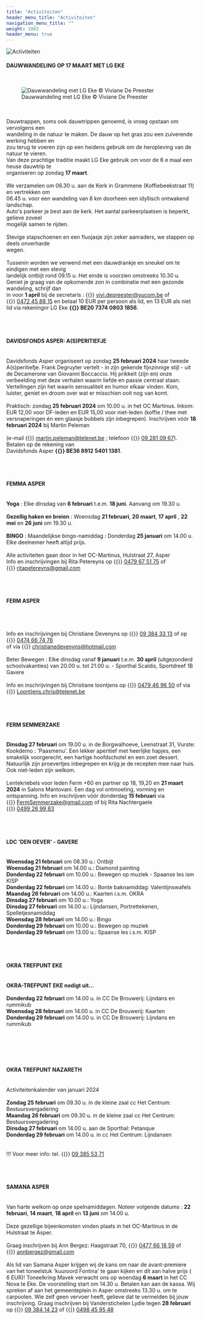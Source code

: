 ```yaml
---
title: "Activiteiten"
header_menu_title: "Activiteiten"
navigation_menu_title: ""
weight: 1003
header_menu: true
---
```


![Activiteiten](images/activiteiten.jpg)




#### DAUWWANDELING OP 17 MAART MET LG EKE
<br>
<figure><img src="images/pb-ira.jpg" alt=" Dauwwandeling met LG Eke © Viviane De Preester" style="max-height: 500px; max-width: 500px;" /><figcaption> Dauwwandeling met LG Eke © Viviane De Preester</figcaption></figure><br>
<br>
Dauwtrappen, soms ook dauwtrippen genoemd, is vroeg opstaan om vervolgens een<br>
wandeling in de natuur te maken. De dauw op het gras zou een zuiverende werking hebben en<br>
zou terug te voeren zijn op een heidens gebruik om de heropleving van de natuur te vieren.<br>
Van deze prachtige traditie maakt LG Eke gebruik om voor de 6 e maal een heuse dauwtrip te<br>
organiseren op zondag <b>17 maart</b>.<br>
<br>
We verzamelen om 06.30 u. aan de Kerk in Grammene (Koffiebeekstraat 11) en vertrekken om<br>
06.45 u. voor een wandeling van 8 km doorheen een idyllisch ontwakend landschap.<br>
Auto's parkeer je best aan de kerk. Het aantal parkeerplaatsen is beperkt, gelieve zoveel<br>
mogelijk samen te rijden.<br>
<br>
Stevige stapschoenen en een fluojasje zijn zeker aanraders, we stappen op deels onverharde<br>
wegen.<br>
<br>
Tussenin worden we verwend met een dauwdrankje en sneukel om te eindigen met een stevig<br>
landelijk ontbijt rond 09.15 u. Het einde is voorzien omstreeks 10.30 u.<br>
Geniet je graag van de opkomende zon in combinatie met een gezonde wandeling, schrijf dan<br>
in voor <b>1 april</b> bij de secretaris : {{<icon class="fa fa-envelope">}}&nbsp;<a href="vivi.depreester@yucom.be">vivi.depreester@yucom.be</a> of {{<icon class="fa fa-phone">}}&nbsp;<a href="tel:0472458815">0472 45 88 15</a> en betaal 10 EUR per persoon als lid, en 13 EUR als niet lid via rekeningnr LG Eke <b>{{<icon class="fa fa-piggy-bank">}}&nbsp;BE20 7374 0803 1856</b>.<br>
<br>
<br>
<br>





#### DAVIDSFONDS ASPER: A(S)PERITIEFJE
<br>
Davidsfonds Asper organiseert op zondag <b>25 februari 2024</b> haar tweede A(s)peritiefje. Frank Degruyter vertelt - in zijn gekende fijnzinnige stijl - uit de Decamerone van Giovanni Boccaccio. Hij prikkelt (zijn en) onze verbeelding met deze verhalen waarin liefde en passie centraal staan. Vertellingen zijn het waarin sensualiteit en humor elkaar vinden. Kom, luister, geniet en droom over wat er misschien ooit nog van komt.<br>
<br>
Praktisch: zondag <b>25 februari 2024</b> om 10.00 u. in het OC Martinus. Inkom: EUR 12,00 voor DF-leden en EUR 15,00 voor niet-leden (koffie / thee met versnaperingen én een glaasje bubbels zijn inbegrepen). Inschrijven vóór <b>18 februari 2024</b> bij Martin Peleman<br>
<br>
(e-mail {{<icon class="fa fa-envelope">}}&nbsp;<a href="martin.peleman@telenet.be">martin.peleman@telenet.be</a> ; telefoon {{<icon class="fa fa-phone">}}&nbsp;<a href="tel:092810967">09 281 09 67</a>). Betalen op de rekening van<br>
Davidsfonds Asper <b>{{<icon class="fa fa-piggy-bank">}}&nbsp;BE36 8912 5401 1381</b>.<br>
<br>
<br>
<br>





#### FEMMA ASPER
<br>
<b>Yoga</b> : Elke dinsdag van <b>6 februari</b> t.e.m. <b>18 juni</b>. Aanvang om 19.30 u.<br>
<br>
<b>Gezellig haken en breien</b> : Woensdag <b>21 februari</b>, <b>20 maart</b>, <b>17 april</b> , <b>22 mei</b> en <b>26 juni</b> om 19.30 u.<br>
<br>
<b>BINGO</b> : Maandelijkse bingo-namiddag : Donderdag <b>25 januari</b> om 14.00 u.<br>
Elke deelnemer heeft altijd prijs.<br>
<br>
Alle activiteiten gaan door in het OC-Martinus, Hulstraat 27, Asper<br>
Info en inschrijvingen bij Rita Petereyns op {{<icon class="fa fa-phone">}}&nbsp;<a href="tel:0479675175">0479 67 51 75</a> of {{<icon class="fa fa-envelope">}}&nbsp;<a href="ritapetereyns@gmail.com">ritapetereyns@gmail.com</a><br>
<br>
<br>
<br>





#### FERM ASPER
<br>
<br>
<br>
Info en inschrijvingen bij Christiane Devenyns op {{<icon class="fa fa-phone">}}&nbsp;<a href="tel:093843313">09 384 33 13</a> of op {{<icon class="fa fa-phone">}}&nbsp;<a href="tel:0474667476">0474 66 74 76</a><br>
of via {{<icon class="fa fa-envelope">}}&nbsp;<a href="christianedevenyns@hotmail.com">christianedevenyns@hotmail.com</a><br>
<br>
Beter Bewegen : Elke dinsdag vanaf <b>9 januari</b> t.e.m. <b>30 april</b> (uitgezonderd schoolvakanties) van 20.00 u. tot 21.00 u. - Sporthal Scaldis, Sportdreef 1B Gavere<br>
<br>
Info en inschrijvingen bij Christiane loontjens op {{<icon class="fa fa-phone">}}&nbsp;<a href="tel:0479469650">0479 46 96 50</a> of via {{<icon class="fa fa-envelope">}}&nbsp;<a href="Loontjens.chris@telenet.be">Loontjens.chris@telenet.be</a><br>
<br>
<br>
<br>





#### FERM SEMMERZAKE
<br>
<b>Dinsdag 27 februari</b> om 19.00 u. in de Borgwalhoeve, Leenstraat 31, Vurste: Kookdemo : 'Paasmenu'. Een lekker aperitief met heerlijke hapjes, een smakelijk voorgerecht, een hartige hoofdschotel en een zoet dessert. Natuurlijk zijn proevertjes inbegrepen en krijg je de recepten mee naar huis. Ook niet-leden zijn welkom.<br>
<br>
Lentekriebels voor leden Ferm +60 en partner op 18, 19,20 en <b>21 maart 2024</b> in Salons Mantovani. Een dag vol ontmoeting, vorming en ontspanning. Info en inschrijven vóór donderdag <b>15 februari</b> via {{<icon class="fa fa-envelope">}}&nbsp;<a href="FermSemmerzake@gmail.com">FermSemmerzake@gmail.com</a> of bij Rita Nachtergaele {{<icon class="fa fa-phone">}}&nbsp;<a href="tel:0499269983">0499 26 99 83</a><br>
<br>
<br>
<br>





#### LDC 'DEN OEVER' - GAVERE
<br>
<b>Woensdag 21 februari</b> om 08.30 u.: Ontbijt<br>
<b>Woensdag 21 februari</b> om 14.00 u.: Diamond painting<br>
<b>Donderdag 22 februari</b> om 10.00 u.: Bewegen op muziek - Spaanse les ism KISP<br>
<b>Donderdag 22 februari</b> om 14.00 u.: Bonte baknamiddag: Valentijnswafels<br>
<b>Maandag 26 februari</b> om 14.00 u.: Kaarten i.s.m. OKRA<br>
<b>Dinsdag 27 februari</b> om 10.00 u.: Yoga<br>
<b>Dinsdag 27 februari</b> om 14.00 u.: Lijndansen, Portrettekenen, Spelletjesnamiddag<br>
<b>Woensdag 28 februari</b> om 14.00 u.: Bingo<br>
<b>Donderdag 29 februari</b> om 10.00 u.: Bewegen op muziek<br>
<b>Donderdag 29 februari</b> om 13.00 u.: Spaanse les i.s.m. KISP<br>
<br>
<br>
<br>





#### OKRA TREFPUNT EKE
<br>
<b>OKRA-TREFPUNT EKE nodigt uit...</b><br>
<br>
<b>Donderdag 22 februari</b> om 14.00 u. in CC De Brouwerij: Lijndans en rummikub<br>
<b>Woensdag 28 februari</b> om 14.00 u. in CC De Brouwerij: Kaarten<br>
<b>Donderdag 29 februari</b> om 14.00 u. in CC De Brouwerij: Lijndans en rummikub<br>
<br>
<br>
<br>
<br>
<br>





#### OKRA TREFPUNT NAZARETH
<br>
Activiteitenkalender van januari 2024<br>
<br>
<b>Zondag 25 februari</b> om 09.30 u. in de kleine zaal cc Het Centrum: Bestuursvergadering<br>
<b>Maandag 26 februari</b> om 09.30 u. in de kleine zaal cc Het Centrum: Bestuursvergadering<br>
<b>Dinsdag 27 februari</b> om 14.00 u. aan de Sporthal: Petanque<br>
<b>Donderdag 29 februari</b> om 14.00 u. in cc Het Centrum: Lijndansen<br>
<br>
<br>
!!! Voor meer info: tel. {{<icon class="fa fa-phone">}}&nbsp;<a href="tel:093855371">09 385 53 71</a><br>
<br>
<br>
<br>





#### SAMANA ASPER
<br>
Van harte welkom op onze spelnamiddagen. Noteer volgende datums : <b>22 februari</b>, <b>14 maart</b>, <b>18 april</b> en <b>13 juni</b> om 14.00 u.<br>
<br>
Deze gezellige bijeenkomsten vinden plaats in het OC-Martinus in de Hulstraat te Asper.<br>
<br>
Graag inschrijven bij Ann Bergez: Haagstraat 70, {{<icon class="fa fa-phone">}}&nbsp;<a href="tel:0477661859">0477 66 18 59</a> of {{<icon class="fa fa-envelope">}}&nbsp;<a href="annbergez@gmail.com">annbergez@gmail.com</a><br>
<br>
Als lid van Samana Asper krijgen wij de kans om naar de avant-premiere van het toneelstuk 'kuuroord Fontina' te gaan kijken en dit aan halve prijs ( 6 EUR)! Toneelkring Mavek verwacht ons op woendag <b>6 maart</b> in het CC Nova te Eke. De voorstelling start om 14.30 u. Betalen kan aan de kassa. Wij spreken af aan het gemeenteplein in Asper omstreeks 13.30 u. om te carpoolen. Wie zelf geen vervoer heeft, gelieve dat te vermelden bij jouw inschrijving. Graag inschrijven bij Vanderstichelen Lydie tegen <b>28 februari</b> op {{<icon class="fa fa-phone">}}&nbsp;<a href="tel:093841423">09 384 14 23</a> of {{<icon class="fa fa-phone">}}&nbsp;<a href="tel:0498459548">0498 45 95 48</a><br>
<br>
<br>
<br>


